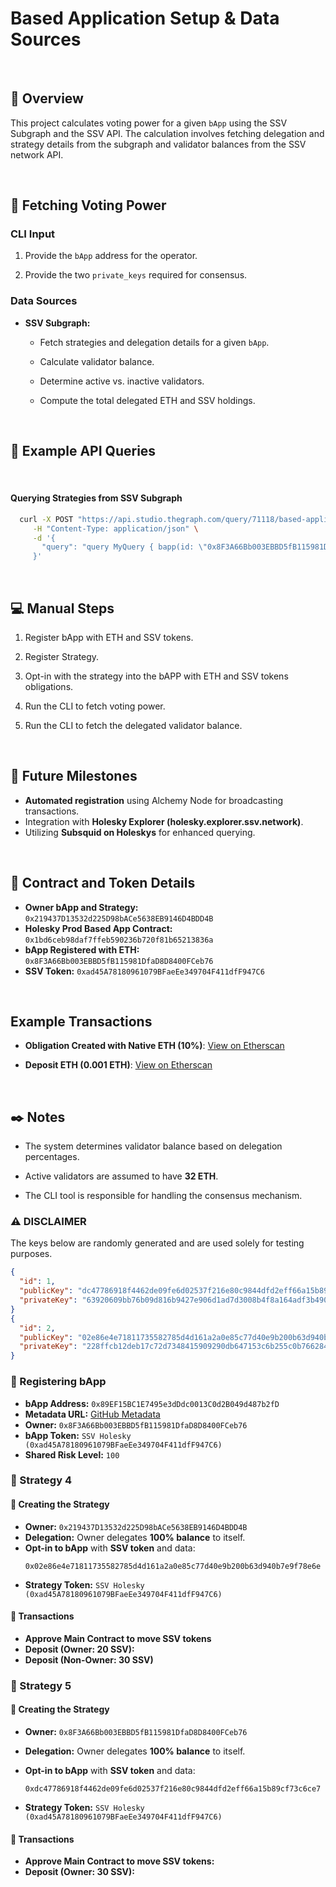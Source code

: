 # __Based Application Setup & Data Sources__

&nbsp;

## :eyes: __Overview__

This project calculates voting power for a given `bApp` using the SSV Subgraph and the SSV API. The calculation involves fetching delegation and strategy details from the subgraph and validator balances from the SSV network API.

&nbsp;

## :postbox: __Fetching Voting Power__

### CLI Input

1. Provide the `bApp` address for the operator.
   
2. Provide the two `private_keys` required for consensus.

### Data Sources

* **SSV Subgraph:**
   
   - Fetch strategies and delegation details for a given `bApp`.
     
   - Calculate validator balance.
  
   - Determine active vs. inactive validators.
  
   - Compute the total delegated ETH and SSV holdings.

&nbsp;

## :satellite: __Example API Queries__

&nbsp;

#### Querying Strategies from SSV Subgraph

```sh
  curl -X POST "https://api.studio.thegraph.com/query/71118/based-applications-ssv-holesky/version/latest/" \
     -H "Content-Type: application/json" \
     -d '{
       "query": "query MyQuery { bapp(id: \"0x8F3A66Bb003EBBD5fB115981DfaD8D8400FCeb76\") { strategies { id strategy { deposits { depositAmount token } balances { id } } obligations { obligatedBalance percentage } } bAppTokens { token totalObligatedBalance } owner { id } } }"
     }'
```

&nbsp;

## :computer: __Manual Steps__

1. Register bApp with ETH and SSV tokens.
   
2. Register Strategy.
   
3. Opt-in with the strategy into the bAPP with ETH and SSV tokens obligations.
   
4. Run the CLI to fetch voting power.
   
5. Run the CLI to fetch the delegated validator balance.

&nbsp;

## :crystal_ball: __Future Milestones__

- **Automated registration** using Alchemy Node for broadcasting transactions.
- Integration with **Holesky Explorer (holesky.explorer.ssv.network)**.
- Utilizing **Subsquid on Holeskys** for enhanced querying.

&nbsp;

## :page_with_curl: __Contract and Token Details__

- **Owner bApp and Strategy:** `0x219437D13532d225D98bACe5638EB9146D4BDD4B`
- **Holesky Prod Based App Contract:** `0x1bd6ceb98daf7ffeb590236b720f81b65213836a`
- **bApp Registered with ETH:** `0x8F3A66Bb003EBBD5fB115981DfaD8D8400FCeb76`
- **SSV Token:** `0xad45A78180961079BFaeEe349704F411dfF947C6`

&nbsp;

## __Example Transactions__

- **Obligation Created with Native ETH (10%)**: [View on Etherscan](https://holesky.etherscan.io/tx/0x334a40a97780a5414284d7520d026b737e0d79b0ff8cd5dfed6057f734542e47)
  
- **Deposit ETH (0.001 ETH)**: [View on Etherscan](https://holesky.etherscan.io/tx/0xfea86a202f3a112ab8de447620f84e30bda6f60284c459b402a0f4c482bb1770)

&nbsp;

## :black_nib: __Notes__

- The system determines validator balance based on delegation percentages.
  
- Active validators are assumed to have **32 ETH**.
  
- The CLI tool is responsible for handling the consensus mechanism.

### ⚠️ DISCLAIMER

The keys below are randomly generated and are used solely for testing purposes.

```json
{
  "id": 1,
  "publicKey": "dc47786918f4462de09fe6d02537f216e80c9844dfd2eff66a15b89cf73c6ce7",
  "privateKey": "63920609bb76b09d816b9427e906d1ad7d3008b4f8a164adf3b4900969ac97fa"
}
{
  "id": 2,
  "publicKey": "02e86e4e71811735582785d4d161a2a0e85c77d40e9b200b63d940b7e9f78e6e",
  "privateKey": "228ffcb12deb17c72d7348415909290db647153c6b255c0b76628496d136b875"
}
```

### 📌 Registering bApp
- **bApp Address:** `0x89EF15BC1E7495e3dDdc0013C0d2B049d487b2fD`
- **Metadata URL:** [GitHub Metadata](https://github.com/ssvlabs/examples/tree/main/simple-block-agreement/based-application/metadata.json)
- **Owner:** `0x8F3A66Bb003EBBD5fB115981DfaD8D8400FCeb76`
- **bApp Token:** `SSV Holesky (0xad45A78180961079BFaeEe349704F411dfF947C6)`
- **Shared Risk Level:** `100`

### 🎯 Strategy 4

#### 🔹 Creating the Strategy

- **Owner:** `0x219437D13532d225D98bACe5638EB9146D4BDD4B`
- **Delegation:** Owner delegates **100% balance** to itself.
- **Opt-in to bApp** with **SSV token** and data:
  ```
  0x02e86e4e71811735582785d4d161a2a0e85c77d40e9b200b63d940b7e9f78e6e
  ```
- **Strategy Token:** `SSV Holesky (0xad45A78180961079BFaeEe349704F411dfF947C6)`

#### 🔹 Transactions

- **Approve Main Contract to move SSV tokens**
- **Deposit (Owner: 20 SSV):**
- **Deposit (Non-Owner: 30 SSV)**

### 🎯 Strategy 5

#### 🔹 Creating the Strategy
- **Owner:** `0x8F3A66Bb003EBBD5fB115981DfaD8D8400FCeb76`
- **Delegation:** Owner delegates **100% balance** to itself.
- **Opt-in to bApp** with **SSV token** and data:
  ```
  0xdc47786918f4462de09fe6d02537f216e80c9844dfd2eff66a15b89cf73c6ce7
  ```

- **Strategy Token:** `SSV Holesky (0xad45A78180961079BFaeEe349704F411dfF947C6)`

#### 🔹 Transactions

- **Approve Main Contract to move SSV tokens:** 
- **Deposit (Owner: 30 SSV):**
